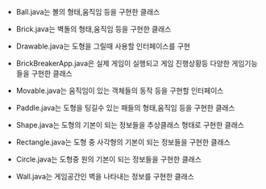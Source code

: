 - Ball.java는 볼의 형태,움직임 등을 구현한 클래스

- Brick.java는 벽돌의 형태,움직임 등을 구현한 클래스

- Drawable.java는 도형을 그릴때 사용할 인터페이스를 구현

- BrickBreakerApp.java은 실제 게임이 실행되고 게임 진행상황등 다양한 게임기능들을 구현한 클래스

- Movable.java는 움직임이 있는 객체들의 동작 등을 구현할 인터페이스

- Paddle.java는 도형을 팅길수 있는 패들의 형태,움직임 등을 구현한 클래스

- Shape.java는 도형의 기본이 되는 정보들을 추상클래스 형태로 구현한 클래스

- Rectangle.java는 도형 중 사각형의 기본이 되는 정보들을 구현한 클래스

- Circle.java는 도형중 원의 기본이 되는 정보들을 구현한 클래스

- Wall.java는 게임공간인 벽을 나타내는 정보를 구현한 클래스
